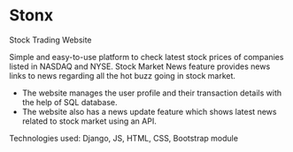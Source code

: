 # Stonx

Stock Trading Website

Simple and easy-to-use platform to check latest stock prices of companies listed in NASDAQ and NYSE.
Stock Market News feature provides news links to news regarding all the hot buzz going in stock market.

* The website manages the user profile and their transaction details with the help of SQL database.
* The website also has a news update feature which shows latest news related to stock market using an API.

Technologies used: Django, JS, HTML, CSS, Bootstrap module
